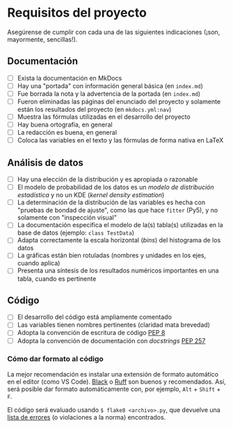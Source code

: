 # Requisitos del proyecto

Asegúrense de cumplir con cada una de las siguientes indicaciones (¡son, mayormente, sencillas!).

## Documentación

- [ ] Exista la documentación en MkDocs
- [ ] Hay una "portada" con información general básica (en `index.md`)
- [ ] Fue borrada la nota y la advertencia de la portada (en `index.md`)
- [ ] Fueron eliminadas las páginas del enunciado del proyecto y solamente están los resultados del proyecto (en `mkdocs.yml:nav`)
- [ ] Muestra las fórmulas utilizadas en el desarrollo del proyecto
- [ ] Hay buena ortografía, en general
- [ ] La redacción es buena, en general
- [ ] Coloca las variables en el texto y las fórmulas de forma nativa en LaTeX

## Análisis de datos

- [ ] Hay una elección de la distribución y es apropiada o razonable
- [ ] El modelo de probabilidad de los datos es un *modelo de distribución estadística* y no un KDE (*kernel density estimation*)
- [ ] La determinación de la distribución de las variables es hecha con "pruebas de bondad de ajuste", como las que hace `fitter` (Py5), y no solamente con "inspección visual"
- [ ] La documentación especifica el modelo de la(s) tabla(s) utilizadas en la base de datos (ejemplo: `class TestData`)
- [ ] Adapta correctamente la escala horizontal (*bins*) del histograma de los datos
- [ ] La gráficas están bien rotuladas (nombres y unidades en los ejes, cuando aplica)
- [ ] Presenta una síntesis de los resultados numéricos importantes en una tabla, cuando es pertinente

## Código

- [ ] El desarrollo del código está ampliamente comentado
- [ ] Las variables tienen nombres pertinentes (claridad mata brevedad)
- [ ] Adopta la convención de escritura de código [PEP 8](https://realpython.com/python-pep8/)
- [ ] Adopta la convención de documentación con *docstrings* [PEP 257](https://realpython.com/documenting-python-code/)

### Cómo dar formato al código

La mejor recomendación es instalar una extensión de formato automático en el editor (como VS Code). [Black](https://marketplace.visualstudio.com/items?itemName=ms-python.black-formatter) o [Ruff](https://marketplace.visualstudio.com/items?itemName=charliermarsh.ruff) son buenos y recomendados. Así, será posible dar formato automáticamente con, por ejemplo, `Alt` + `Shift` + `F`.

El código será evaluado usando `$ flake8 <archivo>.py`, que devuelve una [lista de errores](https://flake8.pycqa.org/en/latest/user/error-codes.html) (o violaciones a la norma) encontrados.
